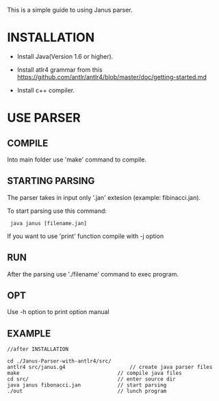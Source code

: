 This is a simple guide to using Janus parser.

# INSTALLATION

- Install Java(Version 1.6 or higher).

- Install atlr4 grammar from this https://github.com/antlr/antlr4/blob/master/doc/getting-started.md

- Install c++ compiler.

# USE PARSER

## COMPILE

Into main folder use 'make' command to compile.

## STARTING PARSING

The parser takes in input only '.jan' extesion (example: fibinacci.jan).

To start parsing use this command:
    
     java janus [filename.jan]
     
If you want to use 'print' function compile with -j option      
     
## RUN

After the parsing use './filename' command to exec program.

## OPT

Use -h option to print option manual

## EXAMPLE

    //after INSTALLATION
    
    cd ./Janus-Parser-with-antlr4/src/
    antlr4 src/janus.g4                     // create java parser files
    make                                // compile java files
    cd src/                             // enter source dir
    java janus fibonacci.jan            // start parsing
    ./out                               // lunch program
    



    
    
